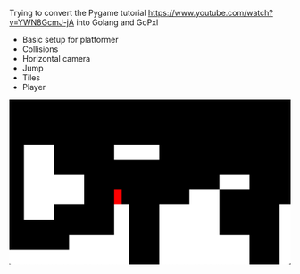 Trying to convert the Pygame tutorial https://www.youtube.com/watch?v=YWN8GcmJ-jA into Golang and GoPxl

* Basic setup for platformer
* Collisions
* Horizontal camera
* Jump
* Tiles
* Player

![image](./pygame.png)
